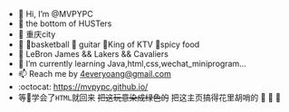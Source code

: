- 👋 Hi, I’m @MVPYPC
- :school: the bottom of HUSTers
- :triangular_flag_on_post: 重庆city
- :gift_heart: :basketball:basketball :guitar: guitar :microphone:King of KTV :tongue:spicy food 
- :basketball: LeBron James && Lakers && Cavaliers 
- 🌱 I’m currently learning Java,html,css,wechat_miniprogram...
- 📫 Reach me by 4everyoang@gmail.com
- :octocat: https://mvpypc.github.io/
- 等:man:学会了`HTML`就回来 ~~把这玩意染成绿色的~~ 把这主页搞得花里胡哨的 :100: :100: :100:
<!---
MVPYPC/MVPYPC is a ✨ special ✨ repository because its `README.md` (this file) appears on your GitHub profile.
You can click the Preview link to take a look at your changes.
--->
